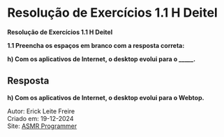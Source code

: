 # Resolução de Exercícios 1.1 H Deitel

**Resolução de Exercícios 1.1 H Deitel**

**1.1 Preencha os espaços em branco com a resposta correta:**<br>

**h) Com os aplicativos de Internet, o desktop evolui para o \_\_\_\_\_.**

## Resposta

**h) Com os aplicativos de Internet, o desktop evolui para o Webtop.**

Autor: Erick Leite Freire<br>
Criado em: 19-12-2024<br>
Site: [ASMR Programmer](https://www.asmrprogrammer.com.br)<br>
